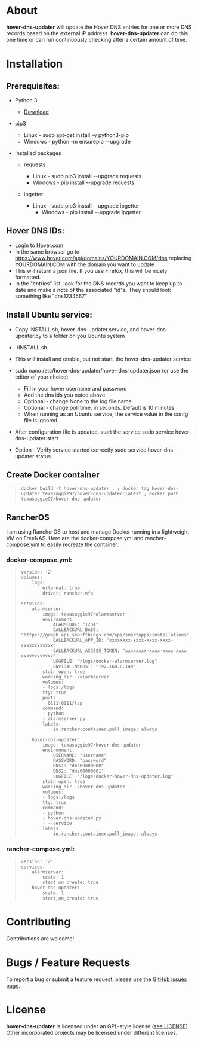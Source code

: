 About
=====

**hover-dns-updater** will update the Hover DNS entries for one or more
DNS records based on the external IP address. **hover-dns-updater** can
do this one time or can run continuously checking after a certain amount
of time.

Installation
============

Prerequisites:
--------------

-   Python 3  
    -   [Download](https://www.python.org/downloads/)

-   pip3  
    -   Linux - sudo apt-get install -y python3-pip
    -   Windows - python -m ensurepip --upgrade

-   Installed packages  
    -   requests  
        -   Linux - sudo pip3 install --upgrade requests
        -   Windows - pip install --upgrade requests

    -   ipgetter  
        -   Linux - sudo pip3 install --upgrade ipgetter  
            -   Windows - pip install --upgrade ipgetter

Hover DNS IDs:
--------------

-   Login to [Hover.com](https://hover.com)
-   In the same browser go to
    https://www.hover.com/api/domains/YOURDOMAIN.COM/dns replacing
    YOURDOMAIN.COM with the domain you want to update
-   This will return a json file. If you use Firefox, this will be
    nicely formatted.
-   In the "entries" list, look for the DNS records you want to keep up
    to date and make a note of the associated "id"s. They should look
    something like "dns1234567"

Install Ubuntu service:
-----------------------

-   Copy INSTALL.sh, hover-dns-updater.service, and hover-dns-updater.py
    to a folder on you Ubuntu system
-   ./INSTALL.sh
-   This will install and enable, but not start, the hover-dns-updater
    service
-   sudo nano /etc/hover-dns-updater/hover-dns-updater.json (or use the editor of your choice)  
    -   Fill in your hover username and password
    -   Add the dns ids you noted above
    -   Optional - change None to the log file name
    -   Optional - change poll time, in seconds. Default is 10 minutes
    -   When running as an Ubuntu service, the service value in the
        confg file is ignored.

-   After configuration file is updated, start the service
    sudo service hover-dns-updater start
-   Option - Verify service started correctly
    sudo service hover-dns-updater status

Create Docker container
-----------------------

>     docker build -t hover-dns-updater . ; docker tag hover-dns-updater texasaggie97/hover-dns-updater:latest ; docker push texasaggie97/hover-dns-updater

RancherOS
---------

I am using RancherOS to host and manage Docker running in a lightweight
VM on FreeNAS. Here are the docker-compose.yml and rancher-compose.yml
to easily recreate the container.

### docker-compose.yml:

>     version: '2'
>     volumes:
>         logs:
>             external: true
>             driver: rancher-nfs
>
>     services:
>         alarmserver:
>             image: texasaggie97/alarmserver
>             environment:
>                 ALARMCODE: "1234"
>                 CALLBACKURL_BASE: "https://graph.api.smartthings.com/api/smartapps/installations"
>                 CALLBACKURL_APP_ID: "xxxxxxxx-xxxx-xxxx-xxxx-xxxxxxxxxxxx"
>                 CALLBACKURL_ACCESS_TOKEN: "xxxxxxxx-xxxx-xxxx-xxxx-xxxxxxxxxxxx"
>                 LOGFILE: "/logs/docker-alarmserver.log"
>                 ENVISALINKHOST: "192.168.0.149"
>             stdin_open: true
>             working_dir: /alarmserver
>             volumes:
>             - logs:/logs
>             tty: true
>             ports:
>             - 8111:8111/tcp
>             command:
>             - python
>             - alarmserver.py
>             labels:
>                 io.rancher.container.pull_image: always
>
>         hover-dns-updater:
>             image: texasaggie97/hover-dns-updater
>             environment:
>                 USERNAME: "username"
>                 PASSWORD: "password"
>                 DNS1: "dns00000000"
>                 DNS2: "dns00000001"
>                 LOGFILE: "/logs/docker-hover-dns-updater.log"
>             stdin_open: true
>             working_dir: /hover-dns-updater
>             volumes:
>             - logs:/logs
>             tty: true
>             command:
>             - python
>             - hover-dns-updater.py
>             - --service
>             labels:
>                 io.rancher.container.pull_image: always

### rancher-compose.yml:

>     version: '2'
>     services:
>         alarmserver:
>             scale: 1
>             start_on_create: true
>         hover-dns-updater:
>             scale: 1
>             start_on_create: true

Contributing
============

Contributions are welcome!

Bugs / Feature Requests
=======================

To report a bug or submit a feature request, please use the [GitHub
issues page](https://github.com/texasaggie97/hover-dns-updater/issues).

License
=======

**hover-dns-updater** is licensed under an GPL-style license ([see
LICENSE](https://github.com/texasaggie97/hover-dns-updater/blob/master/LICENSE)).
Other incorporated projects may be licensed under different licenses.
